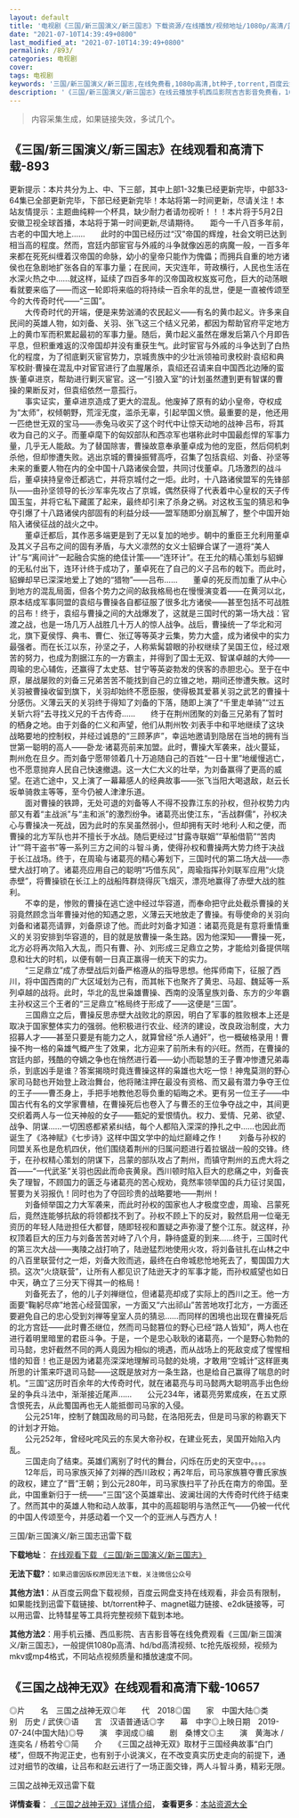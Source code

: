 ```yaml
---
layout: default
title: '电视剧《三国/新三国演义/新三国志》下载资源/在线播放/视频地址/1080p/高清/蓝光'
date: "2021-07-10T14:39:49+0800"
last_modified_at: "2021-07-10T14:39:49+0800"
permalink: /893/
categories: 电视剧
cover:
tags: 电视剧
keywords: '三国/新三国演义/新三国志,在线免费看,1080p高清,bt种子,torrent,百度云盘,magnet,磁力链,迅雷下载资源'
description: '《三国/新三国演义/新三国志》在线云播放手机西瓜影院吉吉影音免费看，1080p高清bd/hd未删减完整版和tc抢先枪版，mkv/mp4格式，附带bt/torrent种子、magnet/磁力链、百度云盘、网盘资源迅雷下载链接'
---
```


>内容采集生成，如果链接失效，多试几个。


## 《三国/新三国演义/新三国志》在线观看和高清下载-893

更新提示：本片共分为上、中、下三部，其中上部1-32集已经更新完毕，中部33-64集已全部更新完毕，下部已经更新完毕！本站将第一时间更新，尽请关注！本站友情提示：主题曲纯粹一个杯具，缺少耐力者请勿视听！！！本片将于5月2日安徽卫视全球首播，本站将于第一时间更新,尽请期待。</span>　　距今一千八百多年前，古老的中国大地上&hellip;…　　此时的中国已经历过&ldquo;汉&rdquo;帝国的辉煌，社会文明已达到相当高的程度。然而，宫廷内部宦官与外戚的斗争就像凶恶的病魔一般，一百多年来都在死死纠缠着汉帝国的命脉，幼小的皇帝只能作为傀儡；而拥兵自重的地方诸侯也在急剧地扩张各自的军事力量；在民间，天灾连年，苛政横行，人民也生活在水深火热之中&hellip;…就这样，延续了四百多年的汉帝国政权岌岌可危，巨大的动荡眼看就要来临了——而这一轮即将来临的将持续一百余年的乱世，便是一直被传颂至今的大传奇时代——“三国”。<br />　　大传奇时代的开端，便是来势汹涌的农民起义&mdash;—有名的黄巾起义。许多来自民间的英雄人物，如刘备、关羽、张飞这三个结义兄弟，都因为帮助官府平定地方上的黄巾军而积累起最初的军事力量。随后，黄巾起义虽然在爆发后第八个月即告平息，但积重难返的汉帝国却并没有重获生气。此时宦官与外戚的斗争达到了白热化的程度，为了彻底剿灭宦官势力，京城贵族中的少壮派领袖司隶校尉&middot;袁绍和典军校尉&middot;曹操在混乱中对宦官进行了血腥屠杀，袁绍还召请来自中国西北边陲的蛮族&middot;董卓进京，帮助进行剿灭宦官。这一“引狼入室”的计划虽然遭到更有智谋的曹操的果断反对，但袁绍依然一意孤行。<br />　　事实证实，董卓进京造成了更大的混乱。他废掉了原有的幼小皇帝，夺权成为&ldquo;太师”，权倾朝野，荒淫无度，滥杀无辜，引起举国义愤。最重要的是，他还用一匹绝世无双的宝马——赤兔马收买了这个时代中让惊天动地的战神&middot;吕布，将其收为自己的义子。而董卓麾下的匈奴部队和西凉军也堪称此时中国最彪悍的军事力量，几乎无人能敌。为了替国除害，曹操故意奉承董卓成为他的宠臣，然后伺机刺杀他，但却惨遭失败。逃出京城的曹操振臂高呼，召集了包括袁绍、刘备、孙坚等未来的重要人物在内的全中国十八路诸侯会盟，共同讨伐董卓。几场激烈的战斗后，董卓挟持皇帝迁都逃亡，并将京城付之一炬。此时，十八路诸侯盟军的先锋部队——由孙坚领导的长沙军率先攻占了京城，偶然获得了代表着中心皇权的天子传国玉玺，并将它私下藏匿了起来，最终却引来了杀身之祸。对这枚玉玺的猜忌和争夺引爆了十八路诸侯内部固有的利益分歧&mdash;—盟军随即分崩瓦解了，整个中国开始陷入诸侯征战的战火之中。<br />　　董卓迁都后，其作恶多端更是到了无以复加的地步。朝中的重臣王允利用董卓及其义子吕布之间的固有矛盾，与大义凛然的女义士貂蝉合谋了一道将“美人计&rdquo;与&ldquo;离间计&rdquo;一起融合实施的绝佳计策——“连环计&rdquo;。在王允的精心策划与貂蝉的无私付出下，连环计终于成功了，董卓死在了自己的义子吕布的戟下。而此时，貂蝉却早已深深地爱上了她的&ldquo;猎物”——吕布……　　董卓的死反而加重了从中心到地方的混乱局面，但各个势力之间的敌我格局也在慢慢演变着——在黄河以北，原本结成军事同盟的袁绍与曹操各自都征服了很多北方诸侯——甚至包括不可战胜的吕布！终于，袁绍与曹操之间的大战爆发了，这就是三国时代的第一场大战：官渡之战，也是一场几万人战胜几十万人的惊人战争。战后，曹操统一了华北和河北，旗下夏侯惇、典韦、曹仁、张辽等等英才云集，势力大盛，成为诸侯中的实力最强者。而在长江以东，孙坚之子，人称紫髯碧眼的孙权继续了吴国王位，经过艰苦的努力，也成为割据江东的一方霸主，并得到了国士无双、智谋卓越的大帅——周瑜的忠心辅佐，还赢得了太史慈、甘宁等英姿勃发的侠客的赤胆忠心。至于在中原，屡战屡败的刘备三兄弟苦苦不能找到自己的立锥之地，期间还惨遭失散。这时关羽被曹操收留到旗下，关羽却始终不愿臣服，使得极其爱慕关羽之武艺的曹操十分感伤。义薄云天的关羽终于得知了刘备的下落，随即上演了“千里走单骑&rdquo;“过五关斩六将”去寻找义兄的千古传奇……　　终于在荆州团聚的刘备三兄弟有了暂时的栖身之地。由于刘备的仁义和声望，他们从荆州牧·刘表手中和平地继续了这块战略要地的控制权，并经过诚恳的&ldquo;三顾茅庐”，幸运地邀请到隐居在当地的拥有当世第一聪明的高人&mdash;—卧龙·诸葛亮前来加盟。此时，曹操大军袭来，战火蔓延，荆州危在旦夕。而刘备宁愿带领着几十万追随自己的百姓“一日十里&rdquo;地缓慢逃亡，也不愿意抛弃人民自己快速撤退。这一大仁大义的壮举，为刘备赢得了更高的威望。在逃亡途中，又上演了一幕幕感人的经典故事&mdash;—张飞当阳大喝退敌，赵云长坂单骑救主等等，至今仍被人津津乐道。<br />　　面对曹操的铁蹄，无处可退的刘备等人不得不投靠江东的孙权，但孙权势力内部又有着“主战派&rdquo;与&ldquo;主和派&rdquo;的激烈纷争。诸葛亮出使江东，&ldquo;舌战群儒”，孙权决心与曹操决一死战，因为此时的东吴虽然弱小，但却拥有天时&middot;地利·人和之便，而曹操的北方军队也并不擅长于水战。随后更经过“甘露寺联姻&rdquo;“草船借箭”“苦肉计&rdquo;“蒋干盗书”等一系列三方之间的斗智斗勇，使得孙权和曹操两大势力终于决战于长江战场。终于，在周瑜与诸葛亮的精心筹划下，三国时代的第二场大战——赤壁大战打响了。诸葛亮应用自己的聪明&ldquo;巧借东风&rdquo;，周瑜指挥孙刘联军应用&ldquo;火烧赤壁”，将曹操锁在长江上的战船阵群烧得灰飞烟灭，漂亮地赢得了赤壁大战的胜利。<br />　　不幸的是，惨败的曹操在逃亡途中经过华容道，而奉命把守此处截杀曹操的关羽竟然顾念当年曹操对他的知遇之恩，义薄云天地放走了曹操。有辱使命的关羽向刘备和诸葛亮请罪，刘备原谅了他。而此时刘备才知道：诸葛亮竟是有意将重情重义的关羽安排到华容道的，目的就是放曹操一条生路。因为他深知——曹操一死，北方必将再次陷入大乱，而只有曹、孙、刘形成三足鼎立之势，才能给刘备提供喘息和壮大的时机，以便有朝一日真正赢得一统天下的实力。<br />　　“三足鼎立”成了赤壁战后刘备严格遵从的指导思想。他挥师南下，征服了西川，将中国西南的广大区域划为己有，而其帐下也聚齐了黄忠、马超、魏延等一系列卓越的战将。此时，华北的乱世枭雄曹操、西南的没落皇族刘备、东方的少年霸主孙权这三个王者的“三足鼎立”格局终于形成了&mdash;—这便是&ldquo;三国”。<br />　　三国鼎立之后，曹操反思赤壁大战败北的原因，明白了军事的胜败根本上还是取决于国家整体实力的强弱。他积极进行农业、经济的建设，改良政治制度，大力招募人才——甚至只要是有能力之人，就算曾经&ldquo;杀人通奸”，也一概破格录用！曹操不拘一格的枭雄气概产生了效果，北方迎来了前所未有的兴旺。然而，在曹操的宫廷内部，残酷的夺嫡之争也在悄然进行着——幼小而聪慧的王子曹冲惨遭兄弟毒杀，到底凶手是谁？答案揭晓时竟连曹操这样的枭雄也大吃一惊！神鬼莫测的野心家司马懿也开始登上政治舞台，他将赌注押在最没有资格、而又最有潜力争夺王位的王子——曹丕身上，手把手地教他忍辱负重的韬晦之术。更有另一位王子&mdash;—中国古代有名的文学家曹植，在曹操死后也卷入了与曹丕的王位争夺战之中，其间更交织着两人与一位天神般的女子&mdash;—甄妃的爱恨情仇。权力、爱情、兄弟、欲望、战争、阴谋&hellip;…一切困惑都紧紧纠结，每个人都陷入深深的挣扎之中……也因此而诞生了《洛神赋》《七步诗》这样中国文学中的灿烂巅峰之作！　　刘备与孙权的同盟关系也是危机四伏，他们围绕着荆州的归属问题进行着拉锯战一般的交锋。终于，在孙权精心策划的阴谋下，吕蒙的部队攻占了荆州，而镇守荆州的五虎大将之首——“一代武圣&rdquo;关羽也因此而命丧黄泉。西川顿时陷入巨大的悲痛之中，刘备丧失了理智，不顾国力的匮乏与诸葛亮的苦心规劝，竟然率领举国的兵力征讨吴国，誓要为关羽报仇！同时也为了夺回珍贵的战略要地——荆州！<br />　　刘备倾举国之力大军袭来，而此时孙权的国家也人才极度空虚，周瑜、吕蒙死后，竟然连能够抗敌的将领都找不到了。孙权不顾上下的反对，毅然启用一位毫无资历的年轻人陆逊担任大都督，随即轻视和置疑之声弥漫了整个江东。就这样，孙权顶着巨大的压力与刘备苦苦对峙了八个月，静待盛夏的到来……终于，三国时代的第三次大战&mdash;—夷陵之战打响了，陆逊猛烈地使用火攻，将刘备驻扎在山林之中的八百里联营付之一炬，刘备大败而逃，最终在白帝城悲怆地死去了，蜀国国力大损。这次&ldquo;火烧联营”，让所有人都见识了陆逊天才的军事才能，而孙权威望也如日中天，确立了三分天下得其一的格局！<br />　　刘备死去了，他的儿子刘禅继位，但诸葛亮却成了实际上的西川之王。他一方面要&ldquo;鞠躬尽瘁”地苦心经营国家，一方面又&ldquo;六出祁山”苦苦地攻打北方，一方面还要避免自己的忠心受到刘禅等皇室人员的猜忌&hellip;…而同样的困境也出现在曹操死后的北方宫廷&mdash;—此时曹丕继位，然而司马懿篡位的野心已经&ldquo;路人皆知”，两人也在进行着明里暗里的君臣斗争。于是，一个是忠心耿耿的诸葛亮，一个是野心勃勃的司马懿，忠奸截然不同的两人竟因为相似的境遇，而从战场上的死敌变成了惺惺相惜的知音！也正是因为诸葛亮深深地理解司马懿的处境，才敢用“空城计&rdquo;这样匪夷所思的计策来吓退司马懿&mdash;—这既是放对方一条生路，也是给自己赢得了喘息的时机。&ldquo;三国”这历时百余年的大传奇时代，就在诸葛亮与司马懿两大聪明高手出色纷呈的争兵斗法中，渐渐接近尾声&hellip;…　　公元234年，诸葛亮劳累成疾，在五丈原含恨死去，从此蜀国再也无人能抵御司马家的入侵。<br />　　公元251年，控制了魏国政局的司马懿，在洛阳死去，但是司马家的称霸天下的计划才开始。<br />　　公元252年，曾经叱咤风云的东吴大帝孙权，在建业死去，吴国开始陷入内乱。<br />　　三国走向了结束。英雄们离别了时代的舞台，闪烁在历史的天空中。。。。<br />　　12年后，司马家族灭掉了刘禅的西川政权；再2年后，司马家族篡夺曹氏家族的政权，建立了“晋&rdquo;王朝；到公元280年，司马家族扫平了孙氏在南方的帝国。至此，中国重新归于一统&mdash;—“三国”这个英雄辈出、波澜壮阔的大传奇时代终于结束了。然而其中的英雄人物和动人故事，其中的高超聪明与浩然正气——仍被一代代的中国人传颂至今，并感动着一个又一个的亚洲人与西方人！


三国/新三国演义/新三国志迅雷下载

**下载地址**： [在线观看下载 《三国/新三国演义/新三国志》](https://www.993dy.com//vod-detail-id-11119.html) 


**无法下载?**：`如果迅雷因版权原因无法下载，关注微信公众号 `

**其他方法1**：从百度云网盘下载视频，百度云网盘支持在线观看，非会员有限制，如果能找到迅雷下载链接、bt/torrent种子、magnet磁力链接、e2dk链接等，可以用迅雷、比特彗星等工具将完整视频下载到本地。

**其他方法2**：用手机云播、西瓜影院、吉吉影音等在线免费观看《三国/新三国演义/新三国志》，一般提供1080p高清、hd/bd高清视频、tc抢先版视频，视频为mkv或mp4格式，不同站点视频质量和播放速度不同。


## 《三国之战神无双》在线观看和高清下载-10657

◎片　　名　三国之战神无双◎年　　代　2018◎国　　家　中国大陆◎类　　别　历史 / 武侠◎语　　言　汉语普通话◎字　　幕　中字◎上映日期　2019-07-24(中国大陆)◎导　　演　李润成◎编　　剧　桑博文◎主　　演　黄海冰 / 连奕名 / 杨若兮◎简　　介　　《三国之战神无双》取材于三国经典故事“白门楼”，但既不拘泥正史，也有别于小说演义，在不改变真实历史走向的前提下，通过对细节的改编，让吕布和赵云进行了一场正面交锋，两人斗智斗勇，精彩无限。


三国之战神无双迅雷下载

**详情查看**： [《三国之战神无双》详情介绍](/movie/10657/)， **查看更多**：[本站资源大全](/movie/t/all/)

